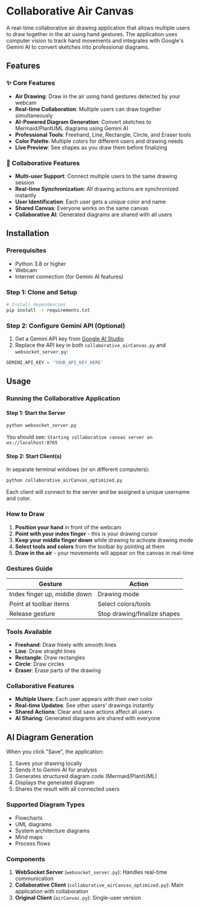 # Collaborative Air Canvas

A real-time collaborative air drawing application that allows multiple users to draw together in the air using hand gestures. The application uses computer vision to track hand movements and integrates with Google's Gemini AI to convert sketches into professional diagrams.

## Features

### ✨ Core Features
- **Air Drawing**: Draw in the air using hand gestures detected by your webcam
- **Real-time Collaboration**: Multiple users can draw together simultaneously
- **AI-Powered Diagram Generation**: Convert sketches to Mermaid/PlantUML diagrams using Gemini AI
- **Professional Tools**: Freehand, Line, Rectangle, Circle, and Eraser tools
- **Color Palette**: Multiple colors for different users and drawing needs
- **Live Preview**: See shapes as you draw them before finalizing

### 🤝 Collaborative Features
- **Multi-user Support**: Connect multiple users to the same drawing session
- **Real-time Synchronization**: All drawing actions are synchronized instantly
- **User Identification**: Each user gets a unique color and name
- **Shared Canvas**: Everyone works on the same canvas
- **Collaborative AI**: Generated diagrams are shared with all users

## Installation

### Prerequisites
- Python 3.8 or higher
- Webcam
- Internet connection (for Gemini AI features)

### Step 1: Clone and Setup
```bash
# Install dependencies
pip install -r requirements.txt
```

### Step 2: Configure Gemini API (Optional)
1. Get a Gemini API key from [Google AI Studio](https://makersuite.google.com/app/apikey)
2. Replace the API key in both `collaborative_airCanvas.py` and `websocket_server.py`:
```python
GEMINI_API_KEY = 'YOUR_API_KEY_HERE'
```

## Usage

### Running the Collaborative Application

#### Step 1: Start the Server
```bash
python websocket_server.py
```
You should see: `Starting collaborative canvas server on ws://localhost:8765`

#### Step 2: Start Client(s)
In separate terminal windows (or on different computers):
```bash
python collaborative_airCanvas_optimized.py
```

Each client will connect to the server and be assigned a unique username and color.

### How to Draw

1. **Position your hand** in front of the webcam
2. **Point with your index finger** - this is your drawing cursor
3. **Keep your middle finger down** while drawing to activate drawing mode
4. **Select tools and colors** from the toolbar by pointing at them
5. **Draw in the air** - your movements will appear on the canvas in real-time

### Gestures Guide

| Gesture | Action |
|---------|--------|
| Index finger up, middle down | Drawing mode |
| Point at toolbar items | Select colors/tools |
| Release gesture | Stop drawing/finalize shapes |

### Tools Available

- **Freehand**: Draw freely with smooth lines
- **Line**: Draw straight lines
- **Rectangle**: Draw rectangles
- **Circle**: Draw circles
- **Eraser**: Erase parts of the drawing

### Collaborative Features

- **Multiple Users**: Each user appears with their own color
- **Real-time Updates**: See other users' drawings instantly
- **Shared Actions**: Clear and save actions affect all users
- **AI Sharing**: Generated diagrams are shared with everyone

## AI Diagram Generation

When you click "Save", the application:
1. Saves your drawing locally
2. Sends it to Gemini AI for analysis
3. Generates structured diagram code (Mermaid/PlantUML)
4. Displays the generated diagram
5. Shares the result with all connected users

### Supported Diagram Types
- Flowcharts
- UML diagrams
- System architecture diagrams
- Mind maps
- Process flows

### Components
1. **WebSocket Server** (`websocket_server.py`): Handles real-time communication
2. **Collaborative Client** (`collaborative_airCanvas_optimized.py`): Main application with collaboration
3. **Original Client** (`airCanvas.py`): Single-user version
